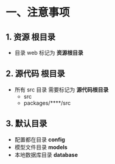 # 一、注意事项

## 1. 资源 根目录
- 目录 web 标记为  **资源根目录**

## 2. 源代码 根目录
- 所有 src 目录 需要标记为 **源代码根目录**
  - src
  - packages/****/src

## 3. 默认目录
- 配置都在目录 **config** 
- 模型文件目录 **models**
- 本地数据库目录 **database**


